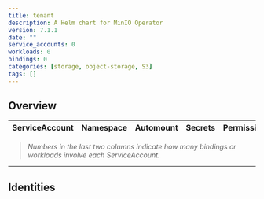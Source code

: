 ```yaml
---
title: tenant
description: A Helm chart for MinIO Operator
version: 7.1.1
date: ""
service_accounts: 0
workloads: 0
bindings: 0
categories: [storage, object-storage, S3]
tags: []
---
```


## Overview

| ServiceAccount | Namespace | Automount | Secrets | Permissions | Workloads |
| -------------- | --------- | --------- | ------- | ----------- | --------- |

> _Numbers in the last two columns indicate how many bindings or workloads involve each ServiceAccount._

---

## Identities
